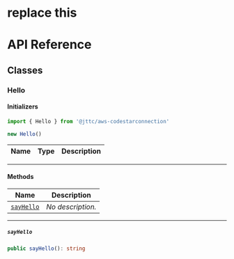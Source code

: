 # replace this
# API Reference <a name="API Reference" id="api-reference"></a>



## Classes <a name="Classes" id="Classes"></a>

### Hello <a name="Hello" id="@jttc/aws-codestarconnection.Hello"></a>

#### Initializers <a name="Initializers" id="@jttc/aws-codestarconnection.Hello.Initializer"></a>

```typescript
import { Hello } from '@jttc/aws-codestarconnection'

new Hello()
```

| **Name** | **Type** | **Description** |
| --- | --- | --- |

---

#### Methods <a name="Methods" id="Methods"></a>

| **Name** | **Description** |
| --- | --- |
| <code><a href="#@jttc/aws-codestarconnection.Hello.sayHello">sayHello</a></code> | *No description.* |

---

##### `sayHello` <a name="sayHello" id="@jttc/aws-codestarconnection.Hello.sayHello"></a>

```typescript
public sayHello(): string
```





